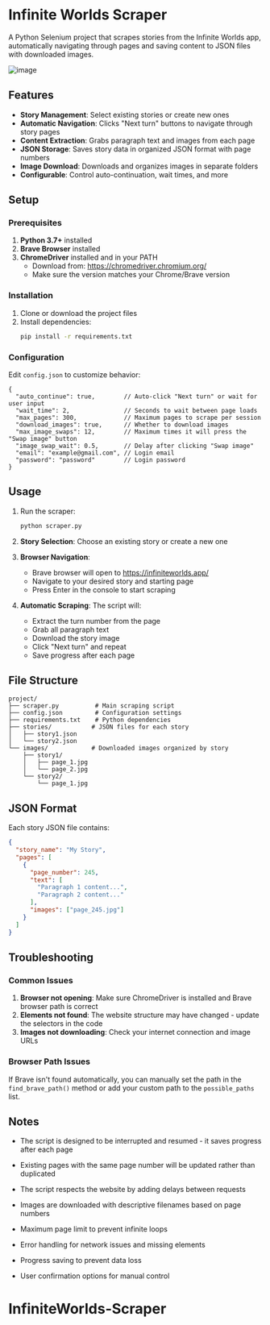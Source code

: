 # Infinite Worlds Scraper

A Python Selenium project that scrapes stories from the Infinite Worlds app, automatically navigating through pages and saving content to JSON files with downloaded images.

![image](https://github.com/user-attachments/assets/887b58d5-d118-42c0-86d7-d247b03bbd90)


## Features

- **Story Management**: Select existing stories or create new ones
- **Automatic Navigation**: Clicks "Next turn" buttons to navigate through story pages
- **Content Extraction**: Grabs paragraph text and images from each page
- **JSON Storage**: Saves story data in organized JSON format with page numbers
- **Image Download**: Downloads and organizes images in separate folders
- **Configurable**: Control auto-continuation, wait times, and more

## Setup

### Prerequisites

1. **Python 3.7+** installed
2. **Brave Browser** installed
3. **ChromeDriver** installed and in your PATH
   - Download from: https://chromedriver.chromium.org/
   - Make sure the version matches your Chrome/Brave version

### Installation

1. Clone or download the project files
2. Install dependencies:
   ```bash
   pip install -r requirements.txt
   ```

### Configuration

Edit `config.json` to customize behavior:

```
{
  "auto_continue": true,        // Auto-click "Next turn" or wait for user input
  "wait_time": 2,               // Seconds to wait between page loads
  "max_pages": 300,             // Maximum pages to scrape per session
  "download_images": true,      // Whether to download images
  "max_image_swaps": 12,        // Maximum times it will press the "Swap image" button
  "image_swap_wait": 0.5,       // Delay after clicking "Swap image"
  "email": "example@gmail.com", // Login email
  "password": "password"        // Login password
}
```

## Usage

1. Run the scraper:
   ```bash
   python scraper.py
   ```

2. **Story Selection**: Choose an existing story or create a new one

3. **Browser Navigation**: 
   - Brave browser will open to https://infiniteworlds.app/
   - Navigate to your desired story and starting page
   - Press Enter in the console to start scraping

4. **Automatic Scraping**: The script will:
   - Extract the turn number from the page
   - Grab all paragraph text
   - Download the story image
   - Click "Next turn" and repeat
   - Save progress after each page

## File Structure

```
project/
├── scraper.py          # Main scraping script
├── config.json         # Configuration settings
├── requirements.txt    # Python dependencies
├── stories/           # JSON files for each story
│   ├── story1.json
│   └── story2.json
└── images/            # Downloaded images organized by story
    ├── story1/
    │   ├── page_1.jpg
    │   └── page_2.jpg
    └── story2/
        └── page_1.jpg
```

## JSON Format

Each story JSON file contains:

```json
{
  "story_name": "My Story",
  "pages": [
    {
      "page_number": 245,
      "text": [
        "Paragraph 1 content...",
        "Paragraph 2 content..."
      ],
      "images": ["page_245.jpg"]
    }
  ]
}
```

## Troubleshooting

### Common Issues

1. **Browser not opening**: Make sure ChromeDriver is installed and Brave browser path is correct
2. **Elements not found**: The website structure may have changed - update the selectors in the code
3. **Images not downloading**: Check your internet connection and image URLs

### Browser Path Issues

If Brave isn't found automatically, you can manually set the path in the `find_brave_path()` method or add your custom path to the `possible_paths` list.

## Notes

- The script is designed to be interrupted and resumed - it saves progress after each page
- Existing pages with the same page number will be updated rather than duplicated
- The script respects the website by adding delays between requests
- Images are downloaded with descriptive filenames based on page numbers

- Maximum page limit to prevent infinite loops
- Error handling for network issues and missing elements
- Progress saving to prevent data loss
- User confirmation options for manual control
# InfiniteWorlds-Scraper
